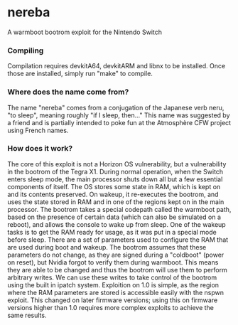 # nereba
A warmboot bootrom exploit for the Nintendo Switch

### Compiling
Compilation requires devkitA64, devkitARM and libnx to be installed. Once those are installed, simply run "make" to compile.

### Where does the name come from?
The name "nereba" comes from a conjugation of the Japanese verb neru, "to sleep", meaning roughly "if I sleep, then..." This name was suggested by a friend and is partially intended to poke fun at the Atmosphère CFW project using French names.

### How does it work?
The core of this exploit is not a Horizon OS vulnerability, but a vulnerability in the bootrom of the Tegra X1. During normal operation, when the Switch enters sleep mode, the main processor shuts down all but a few essential components of itself. The OS stores some state in RAM, which is kept on and its contents preserved. On wakeup, it re-executes the bootrom, and uses the state stored in RAM and in one of the regions kept on in the main processor. The bootrom takes a special codepath called the warmboot path, based on the presence of certain data (which can also be simulated on a reboot), and allows the console to wake up from sleep. One of the wakeup tasks is to get the RAM ready for usage, as it was put in a special mode before sleep. There are a set of parameters used to configure the RAM that are used during boot and wakeup. The bootrom assumes that these parameters do not change, as they are signed during a "coldboot" (power on reset), but Nvidia forgot to verify them during warmboot. This means they are able to be changed and thus the bootrom will use them to perform arbitrary writes. We can use these writes to take control of the bootrom using the built in ipatch system. Exploition on 1.0 is simple, as the region where the RAM parameters are stored is accessible easily with the nspwn exploit. This changed on later firmware versions; using this on firmware versions higher than 1.0 requires more complex exploits to achieve the same results.

